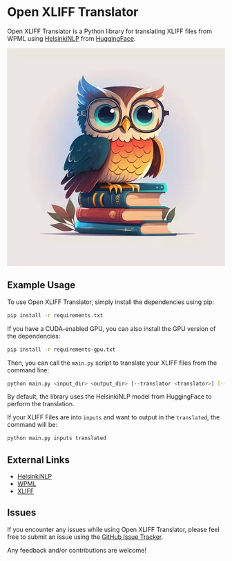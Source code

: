 # Open XLIFF Translator

Open XLIFF Translator is a Python library for translating XLIFF files from WPML using [HelsinkiNLP](https://huggingface.co/Helsinki-NLP) from [HuggingFace](https://huggingface.co/). 

![Open XLIFF Translator Logo](image.webp)

## Example Usage

To use Open XLIFF Translator, simply install the dependencies using pip:

```bash
pip install -r requirements.txt
```

If you have a CUDA-enabled GPU, you can also install the GPU version of the dependencies:

```bash
pip install -r requirements-gpu.txt
```

Then, you can call the `main.py` script to translate your XLIFF files from the command line:

```bash
python main.py <input_dir> <output_dir> [--translator <translator>] [--verbose]
```

By default, the library uses the HelsinkiNLP model from HuggingFace to perform the translation. 

If your XLIFF Files are into `inputs` and want to output in the `translated`, the command will be:

```bash
python main.py inputs translated
```

## External Links

- [HelsinkiNLP](https://huggingface.co/Helsinki-NLP)
- [WPML](https://wpml.org/)
- [XLIFF](https://en.wikipedia.org/wiki/XLIFF)

## Issues

If you encounter any issues while using Open XLIFF Translator, please feel free to submit an issue using the [GitHub Issue Tracker](https://github.com/kalizi/Open-XLIFF-Translator/issues).

Any feedback and/or contributions are welcome!

